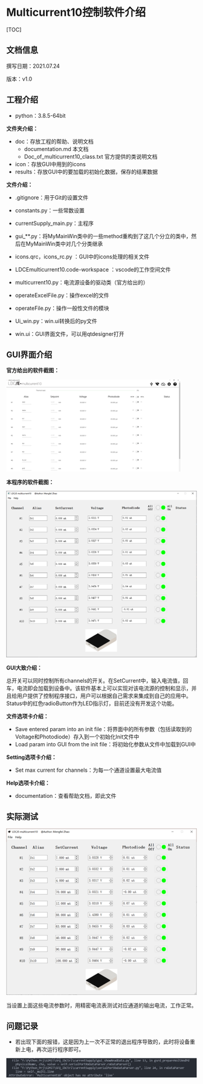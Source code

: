# Multicurrent10控制软件介绍

[TOC]

## 文档信息

撰写日期：2021.07.24

版本：v1.0

## 工程介绍

* python：3.8.5-64bit

**文件夹介绍：**

* doc：存放工程的帮助、说明文档
  * documentation.md 本文档
  * Doc_of_multicurrent10_class.txt 官方提供的类说明文档
* icon：存放GUI中用到的icons
* results：存放GUI中的要加载的初始化数据，保存的结果数据

**文件介绍：**

* .gitignore：用于Git的设置文件
* constants.py：一些常数设置
* currentSupply_main.py：主程序
* gui_**.py：将MyMainWin类中的一些method重构到了这几个分立的类中，然后在MyMainWin类中对几个分类继承
* icons.qrc，icons_rc.py ：GUI中的icons处理的相关文件

* LDCEmulticurrent10.code-workspace ：vscode的工作空间文件
* multicurrent10.py：电流源设备的驱动类（官方给出的）
* operateExcelFile.py：操作excel的文件
* operateFile.py：操作一般性文件的模块
* Ui_win.py：win.ui转换后的py文件
* win.ui：GUI界面文件，可以用qtdesigner打开



## GUI界面介绍

**官方给出的软件截图：**

<img src="documentation.assets/image-20210724092948752.png" alt="image-20210724092948752" style="zoom:45%;" />



**本程序的软件截图：**

<img src="documentation.assets/image-20210723170236804.png" alt="image-20210723170236804" style="zoom:70%;" />



**GUI大致介绍：**

总开关可以同时控制所有channels的开关。在SetCurrent中，输入电流值，回车，电流即会加载到设备中。该软件基本上可以实现对该电流源的控制和显示，并且给用户提供了控制程序接口，用户可以根据自己需求来集成到自己的应用中。Status中的红色radioButton作为LED指示灯，目前还没有开发这个功能。

**文件选项卡介绍：**

* Save entered param into an init file：将界面中的所有参数（包括读取到的Voltage和Photodiode）存入到一个初始化Init文件中
* Load param into GUI from the init file：将初始化参数从文件中加载到GUI中

**Setting选项卡介绍：**

* Set max current for channels：为每一个通道设置最大电流值

**Help选项卡介绍：**

* documentation：查看帮助文档，即此文件

## 实际测试

<img src="documentation.assets/image-20210724110702420.png" alt="image-20210724110702420" style="zoom:70%;" />

当设置上面这些电流参数时，用精密电流表测试对应通道的输出电流，工作正常。

## 问题记录

* 若出现下面的报错，这是因为上一次不正常的退出程序导致的，此时将设备重新上电，再次运行程序即可。

<img src="documentation.assets/image-20210725190521132.png" alt="image-20210725190521132" style="zoom:67%;" />



